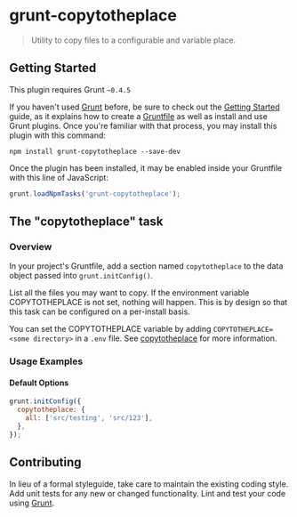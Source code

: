 # grunt-copytotheplace

> Utility to copy files to a configurable and variable place.

## Getting Started
This plugin requires Grunt `~0.4.5`

If you haven't used [Grunt](http://gruntjs.com/) before, be sure to check out the [Getting Started](http://gruntjs.com/getting-started) guide, as it explains how to create a [Gruntfile](http://gruntjs.com/sample-gruntfile) as well as install and use Grunt plugins. Once you're familiar with that process, you may install this plugin with this command:

```shell
npm install grunt-copytotheplace --save-dev
```

Once the plugin has been installed, it may be enabled inside your Gruntfile with this line of JavaScript:

```js
grunt.loadNpmTasks('grunt-copytotheplace');
```

## The "copytotheplace" task

### Overview
In your project's Gruntfile, add a section named `copytotheplace` to the data object passed into `grunt.initConfig()`.

List all the files you may want to copy. If the environment variable COPYTOTHEPLACE is not set, nothing will happen. This is by design so that this task can be configured on a per-install basis.

You can set the COPYTOTHEPLACE variable by adding `COPYTOTHEPLACE=<some directory>` in a `.env` file. See [copytotheplace](https://github.com/sirbrillig/copytotheplace) for more information.

### Usage Examples

#### Default Options

```js
grunt.initConfig({
  copytotheplace: {
    all: ['src/testing', 'src/123'],
  },
});
```

## Contributing
In lieu of a formal styleguide, take care to maintain the existing coding style. Add unit tests for any new or changed functionality. Lint and test your code using [Grunt](http://gruntjs.com/).
